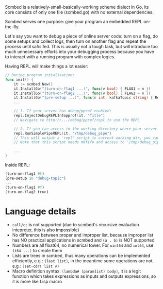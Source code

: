 Scmbed is a relatively-small-basically-working scheme dialect in Go, its core consists of only one file (scmbed.go) with no external dependencies.

Scmbed serves one purpose: give your program an embedded REPL on-the-fly. 

Let's say you want to debug a piece of online server code: turn on a flag, do some setups and collect logs, then turn on another flag and repeat the process until safisifed.
This is usually not a tough task, but will introduce too much unnecessary efforts into your debugging process because you have to interact with a running program with complex logics.

Having REPL will make things a lot easier:
```Go
// During program initalization:
func init() {
    it := scmbed.New()
    it.InstallGo("(turn-on-flag1 ...)", func(v bool) { FLAG1 = v })
    it.InstallGo("(turn-on-flag2 ...)", func(v bool) { FLAG2 = v })
    it.InstallGo("(pre-setup ...)", func(n int, kafkaTopic string) { RerouteMsg(n, kafkaTopic) })
    ...

    // 1. If your server has debug/pprof enabled:
    repl.InjectDebugREPLIntopprof(it, "Title")
    // Navigate to http://.../debug/pprof/repl to use the REPL

    // 2. If you can access to the working directory where your server is running in:
    repl.RunSimplePipeREPL(it, "/tmp/debug_pipe")
    // This will output a 'repl' script in current working dir, you can: cd $CWD && ./repl to use the REPL
    // Note that this script needs mkfifo and access to '/tmp/debug_pipe'

    ...
}
```

Inside REPL:
```Scheme
(turn-on-flag1 #t)
(pre-setup 10 "debug-topic")
...
(turn-on-flag1 #f)
(turn-on-flag2 true)
```

# Language details
- `call/cc` is not supported (due to scmbed's recursive evaluation intepreter, this is also impossible)
- No difference between proper and improper list, because improper list has NO practical applications in scmbed and `(a . b)` is NOT supported
- Numbers are all float64, no numerical tower. For `uint64` and `int64`, use `(i64 ...)` to create them
- Lists are trees in scmbed, thus many operations can be implemented efficiently, e.g.: `(last list)`, in the meantime some operations are not, e.g.: `(set-cdr! list v)`
- Macro definition syntax: `(lambda# (paramlist) body)`, it is a legit function which takes expressions as inputs and outputs expressions, so it is more like Lisp macro
